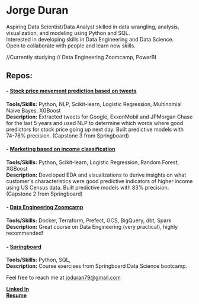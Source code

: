 # Jorge Duran

Aspiring Data Scientist/Data Analyst skilled in data wrangling, analysis, visualization, and modeling using Python and SQL.
<br>Interested in developing skills in Data Engineering and Data Science.
<br>Open to collaborate with people and learn new skills.

//Currently studying:// Data Engineering Zoomcamp, PowerBI

## Repos:

#### - [Stock price movement prediction based on tweets](https://github.com/jduran3/Stock_price_movement_prediction_based_on_tweets)
**Tools/Skills:** Python, NLP, Scikit-learn, Logistic Regression, Multinomial Naive Bayes, XGBoost
<br>**Description:** Extracted tweets for Google, ExxonMobil and JPMorgan Chase for the last 5 years and used NLP to determine which words where good predictors for stock price going up next day. Built predictive models with 74-78% precision. (Capstone 3 from Springboard)

#### - [Marketing based on income classification](https://github.com/jduran3/Marketing_based_on_income_classification)
**Tools/Skills:** Python, Scikit-learn, Logistic Regression, Random Forest, XGBoost
<br>**Description:** Developed EDA and visualizations to derive insights on what customer's characteristics were good predictive indicators of higher income using US Census data. Built predictive models with 83% precision. (Capstone 2 from Springboard)

#### - [Data Engineering Zoomcamp](https://github.com/jduran3/data-engineering-zoomcamp)
**Tools/Skills:** Docker, Terraform, Prefect, GCS, BigQuery, dbt, Spark
<br>**Description:** Great course on Data Engineering (very practical), highly recommended!

#### - [Springboard](https://github.com/jduran3/Springboard)
**Tools/Skills:** Python, SQL,
<br>**Description:** Course exercises from Springboard Data Science bootcamp.

Feel free to reach me at [joduran79@gmail.com](mailto:joduran79@gmail.com)

**[Linked In](https://www.linkedin.com/in/jorge-duran-p/)**<br>
**[Resume](https://drive.google.com/file/d/17U8O32M7Xf95rIKo6Ofn5-tZ2FphyMVn/view)**
